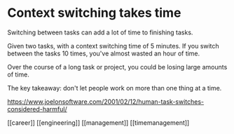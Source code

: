 # Context switching takes time

Switching between tasks can add a lot of time to finishing tasks.

Given two tasks, with a context switching time of 5 minutes. If you switch between the tasks 10 times, you've almost wasted an hour of time.

Over the course of a long task or project, you could be losing large amounts of time.

The key takeaway: don't let people work on more than one thing at a time.

https://www.joelonsoftware.com/2001/02/12/human-task-switches-considered-harmful/

[[career]]
[[engineering]]
[[management]]
[[timemanagement]]
